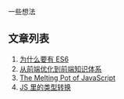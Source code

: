 一些想法



## 文章列表

1. [为什么要有 ES6](docs/why_es6.md)
2. [从前端优化到前端知识体系](docs/optimization.md)
3. [The Melting Pot of JavaScript](docs/melting_pot.md)
4. [JS 里的类型转换](docs/type_conversion.md)

